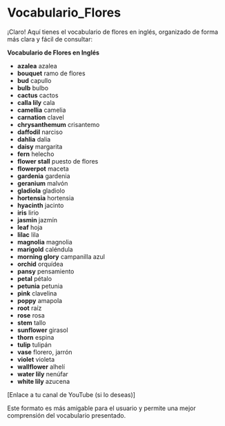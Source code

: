 # Vocabulario_Flores

¡Claro! Aquí tienes el vocabulario de flores en inglés, organizado de forma más clara y fácil de consultar:

**Vocabulario de Flores en Inglés**



*   **azalea**    azalea
*   **bouquet**    ramo de flores
*   **bud**    capullo
*   **bulb**    bulbo
*   **cactus**    cactos
*   **calla lily**    cala
*   **camellia**    camelia
*   **carnation**    clavel
*   **chrysanthemum**    crisantemo
*   **daffodil**    narciso
*   **dahlia**    dalia
*   **daisy**    margarita
*   **fern**    helecho
*   **flower stall**    puesto de flores
*   **flowerpot**    maceta
*   **gardenia**    gardenia
*   **geranium**    malvón
*   **gladiola**    gladiolo
*   **hortensia**    hortensia
*   **hyacinth**    jacinto
*   **iris**    lirio
*   **jasmin**    jazmín
*   **leaf**    hoja
*   **lilac**    lila
*   **magnolia**    magnolia
*   **marigold**    caléndula
*   **morning glory**    campanilla azul
*   **orchid**    orquídea
*   **pansy**    pensamiento
*   **petal**    pétalo
*   **petunia**    petunia
*   **pink**    clavelina
*   **poppy**    amapola
*   **root**    raíz
*   **rose**    rosa
*   **stem**    tallo
*   **sunflower**    girasol
*   **thorn**    espina
*   **tulip**    tulipán
*   **vase**    florero, jarrón
*   **violet**    violeta
*   **wallflower**    alhelí
*   **water lily**    nenúfar
*   **white lily**    azucena

[Enlace a tu canal de YouTube (si lo deseas)]

Este formato es más amigable para el usuario y permite una mejor comprensión del vocabulario presentado.